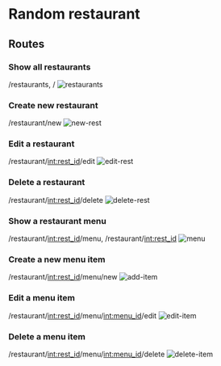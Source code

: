 # Random restaurant

## Routes

### Show all restaurants
/restaurants, /
![restaurants](images/restaurants.png)

### Create new restaurant
/restaurant/new
![new-rest](images/new-rest.png)

### Edit a restaurant
/restaurant/<int:rest_id>/edit
![edit-rest](images/edit-rest.png)

### Delete a restaurant
/restaurant/<int:rest_id>/delete
![delete-rest](images/delete-rest.png)

### Show a restaurant menu
/restaurant/<int:rest_id>/menu, /restaurant/<int:rest_id>
![menu](images/menu.png)

### Create a new menu item
/restaurant/<int:rest_id>/menu/new
![add-item](images/add-item.png)

### Edit a menu item
/restaurant/<int:rest_id>/menu/<int:menu_id>/edit
![edit-item](images/edit-item.png)

### Delete a menu item
/restaurant/<int:rest_id>/menu/<int:menu_id>/delete
![delete-item](images/delete-item.png)
